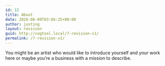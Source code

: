 ```yaml
---
id: 12
title: About
date: 2020-06-09T03:04:25+00:00
author: justing
layout: revision
guid: http://cogtool.local/7-revision-v1/
permalink: /7-revision-v1/
---
```

 

You might be an artist who would like to introduce yourself and your work here or maybe you&rsquo;re a business with a mission to describe.